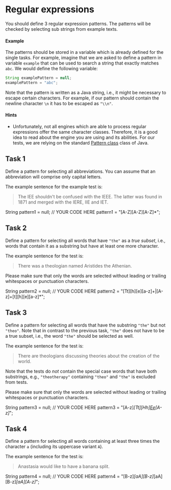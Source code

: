 # Regular expressions

You should define 3 regular expression patterns. The patterns will be checked by selecting sub strings from example texts.

#### Example

The patterns should be stored in a variable which is already defined for the single tasks. For example, imagine that we are asked to define a pattern in variable `example` that can be used to search a string that exactly matches `abc`. We would define the following variable:
```java
String examplePattern = null;
examplePattern = "abc";
```
Note that the pattern is written as a Java string, i.e., it might be necessary to escape certain characters. For example, if our pattern should contain the newline character `\n` it has to be escaped as `"\\n"`.

#### Hints

- Unfortunately, not all engines which are able to process regular expressions offer the same character classes. Therefore, it is a good idea to read about the engine you are using and its abilities. For our tests, we are relying on the standard [Pattern class](https://docs.oracle.com/en/java/javase/11/docs/api/java.base/java/util/regex/Pattern.html) class of Java.
  
## Task 1

Define a pattern for selecting all abbreviations. You can assume that an abbreviation will comprise only capital letters.

The example sentence for the example test is:
> The IEE shouldn't be confused with the IEEE. The latter was found in 1871 and merged with the IERE, IIE and IET.

String pattern1 = null;
// YOUR CODE HERE
pattern1 = "[A-Z][A-Z][A-Z]*";

## Task 2

Define a pattern for selecting all words that have `"the"` as a _true subset_, i.e., words that contain it as a substring but have at least one more character.

The example sentence for the test is:
> There was a theologian named Aristides the Athenian.

Please make sure that only the words are selected without leading or trailing whitespaces or punctuation characters.

String pattern2 = null;
// YOUR CODE HERE
pattern2 = "[Tt][h][e][a-z]+|[A-z]+[t][h][e][a-z]*";

## Task 3

Define a pattern for selecting all words that have the substring `"the"` but not `"theo"`. Note that in contrast to the previous task, `"the"` does not have to be a true subset, i.e., the word `"the"` should be selected as well.

The example sentence for the test is:
> There are theologians discussing theories about the creation of the world.

Note that the tests do _not_ contain the special case words that have both substrings, e.g., `"theotherapy"` containing `"theo"` and `"the"` is excluded from tests.

Please make sure that only the words are selected without leading or trailing whitespaces or punctuation characters.

String pattern3 = null;
// YOUR CODE HERE
pattern3 = "[A-z]*[Tt][Hh][Ee](?![oO])[A-z]*";

## Task 4

Define a pattern for selecting all words containing at least three times the character `a` (including its uppercase variant `A`).

The example sentence for the test is:
> Anastasia would like to have a banana split.

String pattern4 = null;
// YOUR CODE HERE
pattern4 = "[B-z]*[aA][B-z]*[aA][B-z]*[aA][A-z]*";